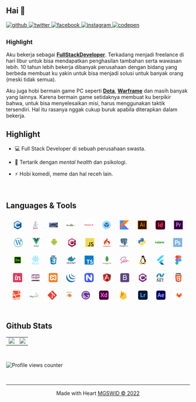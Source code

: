 ## Hai 👋
  

<a href="https://github.com/mgswid" target="_blank">
<img src=https://img.shields.io/badge/github-%2324292e.svg?&style=for-the-badge&logo=github&logoColor=white alt=github style="margin-bottom: 5px;" />
</a>
<a href="https://twitter.com/mgswid" target="_blank">
<img src=https://img.shields.io/badge/twitter-%2300acee.svg?&style=for-the-badge&logo=twitter&logoColor=white alt=twitter style="margin-bottom: 5px;" />
</a>
<a href="https://www.facebook.com/mgswid/" target="_blank">
<img src=https://img.shields.io/badge/facebook-%232E87FB.svg?&style=for-the-badge&logo=facebook&logoColor=white alt=facebook style="margin-bottom: 5px;" />
</a>
<a href="https://instagram.com/mgsw.id" target="_blank">
<img src=https://img.shields.io/badge/instagram-%23000000.svg?&style=for-the-badge&logo=instagram&logoColor=white alt=instagram style="margin-bottom: 5px;" />
</a>
<a href="https://codepen.com/mgswid" target="_blank">
<img src=https://img.shields.io/badge/codepen-%23131417.svg?&style=for-the-badge&logo=codepen&logoColor=white alt=codepen style="margin-bottom: 5px;" />
</a>  
  



### Highlight  
Aku bekerja sebagai **[FullStackDeveloper](https://tekno.kompas.com/read/2022/03/30/15450037/mengenal-perbedaan-front-end-back-end-dan-full-stack-developer-serta-skill-yang?page=all)**. Terkadang menjadi freelance di hari libur untuk bisa mendapatkan penghasilan tambahan serta wawasan lebih. 10 tahun lebih bekerja dibanyak perusahaan dengan bidang yang berbeda membuat ku yakin untuk bisa menjadi solusi untuk banyak orang (meski tidak semua).
  
Aku juga hobi bermain game PC seperti **[Dota](https://www.dota2.com/home)**, **[Warframe](https://www.warframe.com/)** dan masih banyak yang lainnya. Karena bermain game setidaknya membuat ku berpikir bahwa, untuk bisa menyelesaikan misi, harus menggunakan taktik tersendiri. Hal itu rasanya nggak cukup buruk apabila diterapkan dalam bekerja.
<br/>  


## Highlight  
- 💻 Full Stack Developer di sebuah perusahaan swasta. 
  
- 📖 Tertarik dengan *mental health* dan psikologi.  
 
- ⚡ Hobi komedi, meme dan hal receh lain.  
  

<br/>  


## Languages & Tools  
<div align="center">  
<img style="margin: 10px" src="static/icon/c-original.svg" alt="C" height="25" />  
<img style="margin: 10px" src="static/icon/java-original-wordmark.svg" alt="Java" height="25" />  
<img style="margin: 10px" src="static/icon/php-original.svg" alt="PHP" height="25" />  
<img style="margin: 10px" src="static/icon/nodejs-original-wordmark.svg" alt="Node.js" height="25" />  
<img style="margin: 10px" src="static/icon/oracle-original.svg" alt="Oracle" height="25" />  
<img style="margin: 10px" src="static/icon/webpack-original.svg" alt="Webpack" height="25" />  
<img style="margin: 10px" src="static/icon/kotlinlang-icon.svg" alt="Kotlin" height="25" />  
<img style="margin: 10px" src="static/icon/adobe_illustrator-icon.svg" alt="Illustrator" height="25" />  
<img style="margin: 10px" src="static/icon/adobeindesign.svg" alt="Adobe InDesign" height="25" />  
<img style="margin: 10px" src="static/icon/adobepremierepro.png" alt="Premiere Pro" height="25" />  
<img style="margin: 10px" src="static/icon/wordpress.png" alt="WordPress" height="25" />  
<img style="margin: 10px" src="static/icon/vuejs-original-wordmark.svg" alt="Vue.js" height="25" />  
<img style="margin: 10px" src="static/icon/android-original-wordmark.svg" alt="Android" height="25" />  
<img style="margin: 10px" src="static/icon/cplusplus-original.svg" alt="C++" height="25" />  
<img style="margin: 10px" src="static/icon/javascript-original.svg" alt="JavaScript" height="25" />  
<img style="margin: 10px" src="static/icon/codeigniter.svg" alt="CodeIgniter" height="25" />  
<img style="margin: 10px" src="static/icon/postgresql-original-wordmark.svg" alt="PostgreSQL" height="25" />  
<img style="margin: 10px" src="static/icon/python-original.svg" alt="Python" height="25" />  
<img style="margin: 10px" src="static/icon/nginx-original.svg" alt="Nginx" height="25" />  
<img style="margin: 10px" src="static/icon/photoshop-plain.svg" alt="Photoshop" height="25" />  
<img style="margin: 10px" src="static/icon/adobedreamweaver.png" alt="Dreamweaver " height="25" />  
<img style="margin: 10px" src="static/icon/react-original-wordmark.svg" alt="React" height="25" />  
<img style="margin: 10px" src="static/icon/css3-original-wordmark.svg" alt="CSS3" height="25" />  
<img style="margin: 10px" src="static/icon/docker-original-wordmark.svg" alt="Docker" height="25" />  
<img style="margin: 10px" src="static/icon/typescript-original.svg" alt="TypeScript" height="25" />  
<img style="margin: 10px" src="static/icon/mongodb-original-wordmark.svg" alt="MongoDB" height="25" />  
<img style="margin: 10px" src="static/icon/sass-original.svg" alt="Sass" height="25" />  
<img style="margin: 10px" src="static/icon/linux-original.svg" alt="Linux" height="25" />  
<img style="margin: 10px" src="static/icon/flutterio-icon.svg" alt="Flutter" height="25" />  
<img style="margin: 10px" src="static/icon/figma-icon.svg" alt="Figma" height="25" />  
<img style="margin: 10px" src="static/icon/invision.svg" alt="Invision" height="25" />  
<img style="margin: 10px" src="static/icon/woocommerce.png" alt="WooCommerce" height="25" />  
<img style="margin: 10px" src="static/icon/xampp.png" alt="XAMPP" height="25" />  
<img style="margin: 10px" src="static/icon/jquery.png" alt="jQuery" height="25" />  
<img style="margin: 10px" src="static/icon/nativescript.png" alt="NativeScript" height="25" />  
<img style="margin: 10px" src="static/icon/angularjs-original.svg" alt="Angular" height="25" />  
<img style="margin: 10px" src="static/icon/bootstrap-plain.svg" alt="Bootstrap" height="25" />  
<img style="margin: 10px" src="static/icon/csharp-original.svg" alt="C#" height="25" />  
<img style="margin: 10px" src="static/icon/dot-net-original-wordmark.svg" alt=".NET" height="25" />  
<img style="margin: 10px" src="static/icon/html5-original-wordmark.svg" alt="HTML5" height="25" />  
<img style="margin: 10px" src="static/icon/laravel-plain-wordmark.svg" alt="Laravel" height="25" />  
<img style="margin: 10px" src="static/icon/mysql-original-wordmark.svg" alt="MySQL" height="25" />  
<img style="margin: 10px" src="static/icon/git-scm-icon.svg" alt="Git" height="25" />  
<img style="margin: 10px" src="static/icon/blender_community_badge_white.svg" alt="Blender" height="25" />  
<img style="margin: 10px" src="static/icon/gatsby.png" alt="Gatsby" height="25" />  
<img style="margin: 10px" src="static/icon/adobexd.png" alt="Adobe XD" height="25" />  
<img style="margin: 10px" src="static/icon/firebase.png" alt="Firebase" height="25" />  
<img style="margin: 10px" src="static/icon/lightroom.png" alt="Lightroom" height="25" />  
<img style="margin: 10px" src="static/icon/aftereffects.png" alt="After Effects" height="25" />  
<img style="margin: 10px" src="static/icon/gitlab.svg" alt="GitLab" height="25" />  
</div>  

<br/>  


## Github Stats  
<table><tr><td valign="top" width="50%">

<img src="https://github-readme-stats.vercel.app/api?username=mgswid&show_icons=true&count_private=true&hide_border=true" align="left" style="width: 100%" />

</td><td valign="top" width="50%">

<img src="https://github-readme-stats.vercel.app/api/top-langs/?username=mgswid&hide_border=true&layout=compact" align="left" style="width: 100%" />

</td></tr></table>  

<br/>  

![Profile views counter](https://komarev.com/ghpvc/?username=rishamgswid&&style=flat-square)  

<br />

----
<div align="center">Made with Heart <a href="https://mgswid.github.io/" target="_blank">MGSWID &copy; 2022</a></div>
